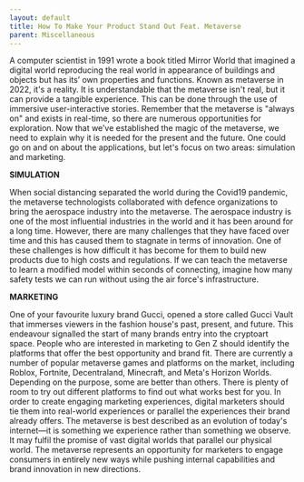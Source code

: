 ```yaml
---
layout: default
title: How To Make Your Product Stand Out Feat. Metaverse
parent: Miscellaneous
---
```


A computer scientist in 1991 wrote a book titled Mirror World that imagined a digital world reproducing the real world in appearance of buildings and objects but has its’ own properties and functions.  Known as metaverse in 2022, it's a reality.  It is understandable that the metaverse isn't real, but it can provide a tangible experience. This can be done through the use of immersive user-interactive stories. Remember that the metaverse is "always on" and exists in real-time, so there are numerous opportunities for exploration.
Now that we’ve established the magic of the metaverse, we need to explain why it is needed for the present and the future. One could go on and on about the applications, but let's focus on two areas: simulation and marketing.

 **SIMULATION**

When social distancing separated the world during the Covid19 pandemic, the metaverse technologists collaborated with defence organizations to bring the aerospace industry into the metaverse. The aerospace industry is one of the most influential industries in the world and it has been around for a long time. However, there are many challenges that they have faced over time and this has caused them to stagnate in terms of innovation.
One of these challenges is how difficult it has become for them to build new products due to high costs and regulations. If we can teach the metaverse to learn a modified model within seconds of connecting, imagine how many safety tests we can run without using the air force's infrastructure.

**MARKETING**
 
One of your favourite luxury brand Gucci, opened a store called Gucci Vault that immerses viewers in the fashion house's past, present, and future. This endeavour signalled the start of many brands entry into the cryptoart space.
People who are interested in marketing to Gen Z should identify the platforms that offer the best opportunity and brand fit. There are currently a number of popular metaverse games and platforms on the market, including Roblox, Fortnite, Decentraland, Minecraft, and Meta's Horizon Worlds. Depending on the purpose, some are better than others. There is plenty of room to try out different platforms to find out what works best for you. In order to create engaging marketing experiences, digital marketers should tie them into real-world experiences or parallel the experiences their brand already offers.
The metaverse is best described as an evolution of today's internet—it is something we experience rather than something we observe. It may fulfil the promise of vast digital worlds that parallel our physical world. The metaverse represents an opportunity for marketers to engage consumers in entirely new ways while pushing internal capabilities and brand innovation in new directions.
